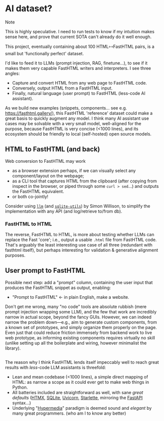 # AI dataset?

> [!NOTE] 
> This is highly speculative. I need to run tests to know if my intuition makes sense here, and prove that current SOTA can't already do it well enough.

This project, eventually containing about 100 HTML🡘FastHTML pairs, is a small but 'functionally perfect' dataset. 

I'd like to feed it to LLMs (prompt injection, RAG, finetune…), to see if it makes them very capable FastHTML writers and interpreters. I see three angles:

- Capture and convert HTML from any web page to FastHTML code.
- Conversely, output HTML from a FastHTML input.
- Finally, natural language (user prompt) to FastHTML (less-code AI assistant).

As we build new examples (snippets, components… see e.g. https://fasthtml.gallery/), this FastHTML 'reference' dataset could make a great basis to quickly augment any model. I think many AI assistant use cases may be solvable with a very small model, well-aligned for the purpose, because FastHTML is very concise (<1000 lines), and its ecosystem should be friendly to local (self-hosted) open source models.

## HTML to FastHTML (and back)

Web conversion to FastHTML may work 
- as a browser extension perhaps, if we can visually select any component/layout on the webpage;
- as a CLI tool that captures HTML from the clipboard (after copying from inspect in the browser, or piped through some `curl > sed`…) and outputs the FastHTML equivalent.
- or both co-jointly!

Consider using [`llm`](https://github.com/simonw/llm) (and [`sqlite-utils`](https://github.com/simonw/sqlite-utils)) by Simon Willison, to simplify the implementation with any API (and log/retrieve to/from db).

### FastHTML to HTML

The reverse, FastHTML to HTML, is more about testing whether LLMs can replace the Fast 'core'; i.e., output a usable `.html` file from FastHTML code.  
That's arguably the least interesting use case of all three (redundant with fasthtml itself), but perhaps interesting for validation & generative alignment purposes.

## User prompt to FastHTML

Possible next step: add a "prompt" column, containing the user input that produces the FastHTML snippet as output, enabling:

- "Prompt to FastHTML" ← in plain English, make a website.

Don't get me wrong, many "no code" tools are absolute rubbish (mere prompt injection wrapping some LLM), and the few that work are incredibly narrow in actual scope, beyond the fancy GUIs. However, we can indeed narrow the problem down—e.g., aim to generate custom components, from a known set of prototypes, and simply organize them properly on the page. Even just that could reduce friction immensely from backend work to live web prototype, as informing existing components requires virtually no skill (unlike setting up all the boilerplate and wiring, however minimalist the library).

## 

The reason why I think FastHTML lends itself impeccably well to reach great results with *less*-code LLM assistants is threefold:

- Lean and mean codebase (<1000 lines), a simple direct mapping of HTML: as narrow a scope as it could ever get to make web things in Python.
- All batteries included are straightforward as well, with sane *great defaults* ([HTMX](https://htmx.org/), [SQLite](https://www.sqlite.org/), [Uvicorn](https://www.uvicorn.org/), [Starlette](https://www.starlette.io/), mirroring the [FastAPI](https://fastapi.tiangolo.com/) syntax…)
- Underlying "[Hypermedia](https://hypermedia.systems/)" paradigm is deemed sound and *elegant* by many great programmers. (who am I to know any better)
